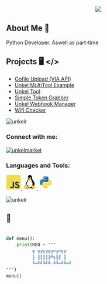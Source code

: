 <!-- <p align=center><img width=90% src="banner.gif"></img></p> -->

<p align='center'>
  <img src='http://unkelrunkel.se/images/g59_white.png'>
</p>


## About Me 📝
Python Developer. Aswell as part-time 
## Projects 🖥️ </> 

- [Gofile Upload (VIA API)](https://github.com/unkelr/gofile-upload)
- [Unkel MultiTool Example](https://github.com/unkelr/Unkel-MultiTool-Example)
- [Unkel Tool](https://github.com/unkelr/Unkel-Tool)
- [Simple Token Grabber](https://github.com/unkelr/Simple-Token-Grabber)
- [Unkel Webhook Manager](https://github.com/unkelr/Unkel-Webhook-Manager)
- [Wifi Checker](https://github.com/unkelr/Wifi-Checker)



<p align="left"> <img src="https://komarev.com/ghpvc/?username=unkelr&label=Profile%20views&color=0e75b6&style=flat" alt="unkelr" /> </p>

<h3 align="left">Connect with me:</h3>
<p align="left">
<a href="https://discord.gg/xcratsreverse" target="blank"><img align="center" src="https://raw.githubusercontent.com/rahuldkjain/github-profile-readme-generator/master/src/images/icons/Social/discord.svg" alt="unkelmarket" height="30" width="40" /></a>
</p>

<h3 align="left">Languages and Tools:</h3>
<p align="left"> <a href="https://developer.mozilla.org/en-US/docs/Web/JavaScript" target="_blank" rel="noreferrer"> <img src="https://raw.githubusercontent.com/devicons/devicon/master/icons/javascript/javascript-original.svg" alt="javascript" width="40" height="40"/> </a> <a href="https://www.linux.org/" target="_blank" rel="noreferrer"> <img src="https://raw.githubusercontent.com/devicons/devicon/master/icons/linux/linux-original.svg" alt="linux" width="40" height="40"/> </a> <a href="https://www.python.org" target="_blank" rel="noreferrer"> <img src="https://raw.githubusercontent.com/devicons/devicon/master/icons/python/python-original.svg" alt="python" width="40" height="40"/> </a> </p>

<p><img align="center" src="https://github-readme-stats.vercel.app/api/top-langs?username=unkelr&show_icons=true&locale=en&layout=compact" alt="unkelr" /></p>


## 💓
```python

def menu():
    print(RED + """
          ╦ ╦╔╗╔╦╔═╔═╗╦  
          ║ ║║║║╠╩╗║╣ ║  
          ╚═╝╝╚╝╩ ╩╚═╝╩═╝
""")
menu()


```

